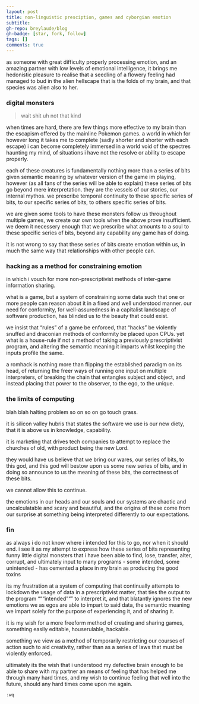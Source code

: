```yaml
---
layout: post
title: non-linguistic presciption, games and cyborgian emotion
subtitle: 
gh-repo: breylaude/blog
gh-badge: [star, fork, follow]
tags: []
comments: true
---
```


as someone with great difficulty properly processing emotion, and an amazing partner with low levels of emotional intelligence, it brings me hedonistic pleasure to realise that a seedling of a flowery feeling had managed to bud in the alien hellscape that is the folds of my brain, and that species was alien also to her.

### digital monsters

> wait shit uh not that kind

when times are hard, there are few things more effective to my brain than the escapism offered by the mainline Pokemon games. a world in which for however long it takes me to complete (sadly shorter and shorter with each escape) i can become completely immersed in a world void of the spectres haunting my mind, of situations i have not the resolve or ability to escape properly.

each of these creatures is fundamentally nothing more than a series of bits given semantic meaning by whatever version of the game im playing, however (as all fans of the series will be able to explain) these series of bits go beyond mere interpretation. they are the vessels of our stories, our internal mythos. we prescribe temporal continuity to these specific series of bits, to our specific series of bits, to others specific series of bits.

we are given some tools to have these monsters follow us throughout multiple games, we create our own tools when the above prove insufficient. we deem it necessery enough that we prescribe what amounts to a soul to these specific series of bits, beyond any capability any game has of doing.

it is not wrong to say that these series of bits create emotion within us, in much the same way that relationships with other people can.

### hacking as a method for constraining emotion

in which i vouch for more non-prescriptivist methods of inter-game information sharing.

what is a game, but a system of constraining some data such that one or more people can reason about it in a fixed and well understood manner. our need for conformity, for well-assuredness in a capitalist landscape of software production, has blinded us to the beauty that could exist.

we insist that “rules” of a game be enforced, that “hacks” be violently snuffed and draconian methods of conformity be placed upon CPUs. yet what is a house-rule if not a method of taking a previously prescriptivist program, and altering the semantic meaning it imparts whilst keeping the inputs profile the same.

a romhack is nothing more than flipping the established paradigm on its head, of returning the freer ways of running one input on multiple interpreters, of breaking the chain that entangles subject and object, and instead placing that power to the observer, to the ego, to the unique.

### the limits of computing

blah blah halting problem so on so on go touch grass.

it is silicon valley hubris that states the software we use is our new diety, that it is above us in knowledge, capability.

it is marketing that drives tech companies to attempt to replace the churches of old, with product being the new Lord.

they would have us believe that we bring our wares, our series of bits, to this god, and this god will bestow upon us some new series of bits, and in doing so announce to us the meaning of these bits, the correctness of these bits.

we cannot allow this to continue.

the emotions in our heads and our souls and our systems are chaotic and uncalculatable and scary and beautiful, and the origins of these come from our surprise at something being interpreted differently to our expectations.

### fin

as always i do not know where i intended for this to go, nor when it should end. i see it as my attempt to express how these series of bits representing funny little digital monsters that i have been able to find, lose, transfer, alter, corrupt, and ultimately input to many programs - some intended, some unintended - has cemented a place in my brain as producing the good toxins

its my frustration at a system of computing that continually attempts to lockdown the usage of data in a prescriptivist matter, that ties the output to the program “““intended”“” to interpret it, and that blatantly ignores the new emotions we as egos are able to impart to said data, the semantic meaning we impart solely for the purpose of experiencing it, and of sharing it.

it is my wish for a more freeform method of creating and sharing games, something easily editable, houserulable, hackable.

something we view as a method of temporarily restricting our courses of action such to aid creativity, rather than as a series of laws that must be violently enforced.

ultimately its the wish that i understood my defective brain enough to be able to share with my partner an means of feeling that has helped me through many hard times, and my wish to continue feeling that well into the future, should any hard times come upon me again.

`:wq`
